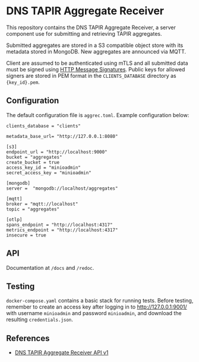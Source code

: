 # DNS TAPIR Aggregate Receiver

This repository contains the DNS TAPIR Aggregate Receiver, a server component use for submitting and retrieving TAPIR aggregates.

Submitted aggregates are stored in a S3 compatible object store with its metadata stored in MongoDB. New aggregates are announced via MQTT.

Client are assumed to be authenticated using mTLS and all submitted data must be signed using [HTTP Message Signatures](https://tools.ietf.org/html/draft-ietf-httpbis-message-signatures). Public keys for allowed signers are stored in PEM format in the `CLIENTS_DATABASE` directory as `{key_id}.pem`.


## Configuration

The default configuration file is `aggrec.toml`. Example configuration below:

    clients_database = "clients"

    metadata_base_url= "http://127.0.0.1:8080"

    [s3]
    endpoint_url = "http://localhost:9000"
    bucket = "aggregates"
    create_bucket = true
    access_key_id = "minioadmin"
    secret_access_key = "minioadmin"

    [mongodb]
    server =  "mongodb://localhost/aggregates"

    [mqtt]
    broker = "mqtt://localhost"
    topic = "aggregates"

    [otlp]
    spans_endpoint = "http://localhost:4317"
    metrics_endpoint = "http://localhost:4317"
    insecure = true


## API

Documentation at `/docs` and `/redoc`.


## Testing

`docker-compose.yaml` contains a basic stack for running tests. Before testing, remember to create an access key after logging in to http://127.0.0.1:9001/ with username `minioadmin` and password `minioadmin`, and download the resulting `credentials.json`.

## References

- [DNS TAPIR Aggregate Receiver API v1](aggrec/openapi.yaml)
